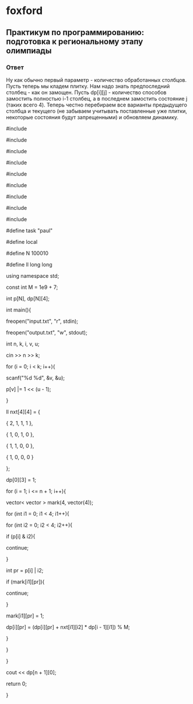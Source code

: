 # foxford
## Практикум по программированию: подготовка к региональному этапу олимпиады ##
### Ответ ###
Ну как обычно первый параметр - количество обработанных столбцов. Пусть теперь мы кладем плитку. Нам надо знать предпоследний столбец - как он замощен. Пусть dp[i][j] - количество способов замостить полностью i-1 столбец, а в последнем замостить состояние j (таких всего 4). Теперь честно перебираем все варианты предыдущего столбца и текущего (не забываем учитывать поставленные уже плитки, некоторые состояния будут запрещенными) и обновляем динамику.

#include <algorithm>

#include <iostream>

#include <cstdio>

#include <vector>

#include <string>

#include <cmath>

#include <queue>

#include <map>

#include <set>

 

#define task "paul"

#define local

#define N 100010

#define ll long long

 

using namespace std;

 

 

 

const int M = 1e9 + 7;

 

int p[N], dp[N][4];

 

int main(){

freopen("input.txt", "r", stdin);

freopen("output.txt", "w", stdout);

 

int n, k, i, v, u;

cin >> n >> k;

 

for (i = 0; i < k; i++){

scanf("%d %d", &v, &u);

p[v] |= 1 << (u - 1);

}

 

ll nxt[4][4] = {

{ 2, 1, 1, 1 },

{ 1, 0, 1, 0 },

{ 1, 1, 0, 0 },

{ 1, 0, 0, 0 }

};

 

dp[0][3] = 1;

 

for (i = 1; i <= n + 1; i++){

vector< vector<char> > mark(4, vector<char>(4));

for (int i1 = 0; i1 < 4; i1++){

for (int i2 = 0; i2 < 4; i2++){

if (p[i] & i2){

continue;

}

int pr = p[i] | i2;

if (mark[i1][pr]){

continue;

}

mark[i1][pr] = 1;

dp[i][pr] = (dp[i][pr] + nxt[i1][i2] * dp[i - 1][i1]) % M;

}

}

}

 

cout << dp[n + 1][0];

 

return 0;

}
